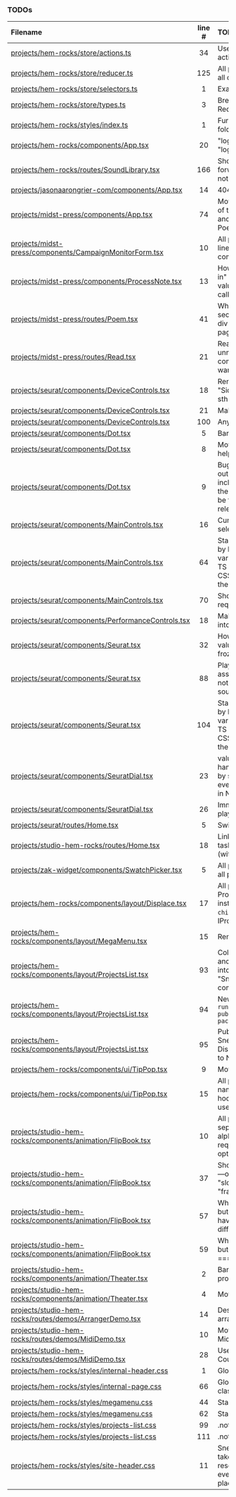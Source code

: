 ### TODOs
| Filename | line # | TODO
|:------|:------:|:------
| [projects/hem-rocks/store/actions.ts](projects/hem-rocks/store/actions.ts#L34) | 34 | Use the appropriate action types
| [projects/hem-rocks/store/reducer.ts](projects/hem-rocks/store/reducer.ts#L125) | 125 | All projects; Wrap all cases in {}
| [projects/hem-rocks/store/selectors.ts](projects/hem-rocks/store/selectors.ts#L1) | 1 | Example selector
| [projects/hem-rocks/store/types.ts](projects/hem-rocks/store/types.ts#L3) | 3 | Break into separate Redux modules
| [projects/hem-rocks/styles/index.ts](projects/hem-rocks/styles/index.ts#L1) | 1 | Further divide into folders/components
| [projects/hem-rocks/components/App.tsx](projects/hem-rocks/components/App.tsx#L20) | 20 | "logIn" or "login" or "loggedIn"??
| [projects/hem-rocks/routes/SoundLibrary.tsx](projects/hem-rocks/routes/SoundLibrary.tsx#L166) | 166 | Should simply forward the onClick, not set the value
| [projects/jasonaarongrier-com/components/App.tsx](projects/jasonaarongrier-com/components/App.tsx#L14) | 14 | 404 page
| [projects/midst-press/components/App.tsx](projects/midst-press/components/App.tsx#L74) | 74 | Move PoemNav out of the Switch/Route and directly into the Poem component
| [projects/midst-press/components/CampaignMonitorForm.tsx](projects/midst-press/components/CampaignMonitorForm.tsx#L10) | 10 | All projects: Use line breaks for all component props
| [projects/midst-press/components/ProcessNote.tsx](projects/midst-press/components/ProcessNote.tsx#L13) | 13 | How not to "freeze in" changing state values in event callbacks?
| [projects/midst-press/routes/Poem.tsx](projects/midst-press/routes/Poem.tsx#L41) | 41 | Why is this a section and not a div like other pages?
| [projects/midst-press/routes/Read.tsx](projects/midst-press/routes/Read.tsx#L21) | 21 | React "call on an unmounted component" warning
| [projects/seurat/components/DeviceControls.tsx](projects/seurat/components/DeviceControls.tsx#L18) | 18 | Rename to "SideButtons" or sth
| [projects/seurat/components/DeviceControls.tsx](projects/seurat/components/DeviceControls.tsx#L21) | 21 | Make into a selector
| [projects/seurat/components/DeviceControls.tsx](projects/seurat/components/DeviceControls.tsx#L100) | 100 | Any??
| [projects/seurat/components/Dot.tsx](projects/seurat/components/Dot.tsx#L5) | 5 | Barrelise actions
| [projects/seurat/components/Dot.tsx](projects/seurat/components/Dot.tsx#L8) | 8 | Move handlers to a helper file
| [projects/seurat/components/Dot.tsx](projects/seurat/components/Dot.tsx#L9) | 9 | Bug when releasing outside a dot including outside the window; should be the same as releasing on a dot
| [projects/seurat/components/MainControls.tsx](projects/seurat/components/MainControls.tsx#L16) | 16 | Current canvas selector
| [projects/seurat/components/MainControls.tsx](projects/seurat/components/MainControls.tsx#L64) | 64 | Standardize colors by keeping color vars in a place both TS and (vanilla) CSS can access them
| [projects/seurat/components/MainControls.tsx](projects/seurat/components/MainControls.tsx#L70) | 70 | Should not be required
| [projects/seurat/components/PerformanceControls.tsx](projects/seurat/components/PerformanceControls.tsx#L18) | 18 | Make `currentCanvas` into a selector
| [projects/seurat/components/Seurat.tsx](projects/seurat/components/Seurat.tsx#L32) | 32 | How to prevent values getting frozen into a hook??
| [projects/seurat/components/Seurat.tsx](projects/seurat/components/Seurat.tsx#L88) | 88 | Play the sound assigned to the dot, not the canvas' sound
| [projects/seurat/components/Seurat.tsx](projects/seurat/components/Seurat.tsx#L104) | 104 | Standardize colors by keeping color vars in a place both TS and (vanilla) CSS can access them
| [projects/seurat/components/SeuratDial.tsx](projects/seurat/components/SeuratDial.tsx#L23) | 23 | values in these handlers are frozen by some DOM event handler stuff in Nexus
| [projects/seurat/components/SeuratDial.tsx](projects/seurat/components/SeuratDial.tsx#L26) | 26 | Immediately alter playback
| [projects/seurat/routes/Home.tsx](projects/seurat/routes/Home.tsx#L5) | 5 | Switch to Webpack
| [projects/studio-hem-rocks/routes/Home.tsx](projects/studio-hem-rocks/routes/Home.tsx#L18) | 18 | Link to zip; deploy task to update zip (without projects)
| [projects/zak-widget/components/SwatchPicker.tsx](projects/zak-widget/components/SwatchPicker.tsx#L5) | 5 | All projects; Export all props
| [projects/hem-rocks/components/layout/Displace.tsx](projects/hem-rocks/components/layout/Displace.tsx#L17) | 17 | All projects; use PropsWithChildren instead of `children: any` in IProps
| [projects/hem-rocks/components/layout/MegaMenu.tsx](projects/hem-rocks/components/layout/MegaMenu.tsx#L15) | 15 | Remove `hem-` prefix
| [projects/hem-rocks/components/layout/ProjectsList.tsx](projects/hem-rocks/components/layout/ProjectsList.tsx#L93) | 93 | Collect this hook, and spacer element into a "SneakyBody" component
| [projects/hem-rocks/components/layout/ProjectsList.tsx](projects/hem-rocks/components/layout/ProjectsList.tsx#L94) | 94 | New build task: `npm run task npm-publish lib/my-package`
| [projects/hem-rocks/components/layout/ProjectsList.tsx](projects/hem-rocks/components/layout/ProjectsList.tsx#L95) | 95 | Publish SneakyBody, Displace, Dial, etc to NPM
| [projects/hem-rocks/components/ui/TipPop.tsx](projects/hem-rocks/components/ui/TipPop.tsx#L9) | 9 | Move to common
| [projects/hem-rocks/components/ui/TipPop.tsx](projects/hem-rocks/components/ui/TipPop.tsx#L15) | 15 | All projects; Use named functions in hooks, even useEffect
| [projects/studio-hem-rocks/components/animation/FlipBook.tsx](projects/studio-hem-rocks/components/animation/FlipBook.tsx#L10) | 10 | All projects, separate alphabetized required props from optionals
| [projects/studio-hem-rocks/components/animation/FlipBook.tsx](projects/studio-hem-rocks/components/animation/FlipBook.tsx#L37) | 37 | Should be "speed" ––or rather, "slowness"–– not "frameRate"
| [projects/studio-hem-rocks/components/animation/FlipBook.tsx](projects/studio-hem-rocks/components/animation/FlipBook.tsx#L57) | 57 | What if ––unlikely, but–– two frames have the same difference score??
| [projects/studio-hem-rocks/components/animation/FlipBook.tsx](projects/studio-hem-rocks/components/animation/FlipBook.tsx#L59) | 59 | What if ––unlikely, but–– myDiffIndex === -1??
| [projects/studio-hem-rocks/components/animation/Theater.tsx](projects/studio-hem-rocks/components/animation/Theater.tsx#L2) | 2 | Barrel file (all projects)
| [projects/studio-hem-rocks/components/animation/Theater.tsx](projects/studio-hem-rocks/components/animation/Theater.tsx#L4) | 4 | Move to common
| [projects/studio-hem-rocks/routes/demos/ArrangerDemo.tsx](projects/studio-hem-rocks/routes/demos/ArrangerDemo.tsx#L14) | 14 | Describe the arranger
| [projects/studio-hem-rocks/routes/demos/MidiDemo.tsx](projects/studio-hem-rocks/routes/demos/MidiDemo.tsx#L10) | 10 | Move to the new Midi class
| [projects/studio-hem-rocks/routes/demos/MidiDemo.tsx](projects/studio-hem-rocks/routes/demos/MidiDemo.tsx#L28) | 28 | Use the new Counter class
| [projects/hem-rocks/styles/internal-header.css](projects/hem-rocks/styles/internal-header.css#L1) | 1 | Global pencil style
| [projects/hem-rocks/styles/internal-page.css](projects/hem-rocks/styles/internal-page.css#L66) | 66 | Global button className
| [projects/hem-rocks/styles/megamenu.css](projects/hem-rocks/styles/megamenu.css#L44) | 44 | Standard input
| [projects/hem-rocks/styles/megamenu.css](projects/hem-rocks/styles/megamenu.css#L62) | 62 | Standard button
| [projects/hem-rocks/styles/projects-list.css](projects/hem-rocks/styles/projects-list.css#L99) | 99 | .not-a-button
| [projects/hem-rocks/styles/projects-list.css](projects/hem-rocks/styles/projects-list.css#L111) | 111 | .not-a-button
| [projects/hem-rocks/styles/site-header.css](projects/hem-rocks/styles/site-header.css#L11) | 11 | SneakyBody should take care of resetting pointer events all over the place
